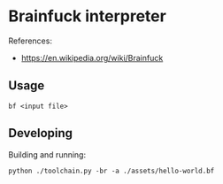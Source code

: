 # Brainfuck interpreter

References:
- https://en.wikipedia.org/wiki/Brainfuck


## Usage
```
bf <input file>
```


## Developing
Building and running:
```
python ./toolchain.py -br -a ./assets/hello-world.bf
```
